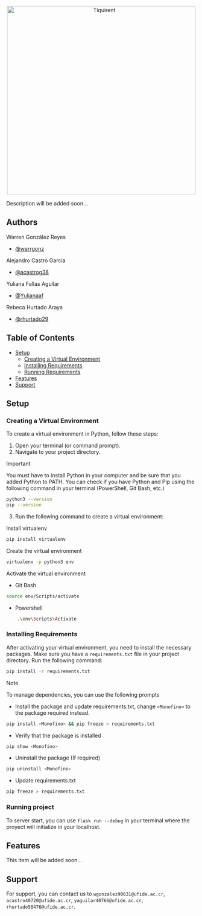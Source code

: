 <p align="center">
  <img src="https://root-projects.s3.us-east-1.amazonaws.com/Tiquirentlogo-01.png" width="500" alt="Tiquirent" />
</p>

Description will be added soon...

## Authors

Warren González Reyes
- [@warrgonz](https://github.com/Warrgonz)

Alejandro Castro García
- [@acastrog38](https://github.com/acastrog38)

Yuliana Fallas Aguilar
- [@Yulianaaf](https://github.com/acastrog38)

Rebeca Hurtado Araya
- [@rhurtado29](https://github.com/acastrog38)

## Table of Contents
- [Setup](#setup)
  - [Creating a Virtual Environment](#creating-a-virtual-environment)
  - [Installing Requirements](#installing-requirements)
  - [Running Requirements](#running-requirements)
- [Features](#features)
- [Support](#support)

## Setup

### Creating a Virtual Environment

To create a virtual environment in Python, follow these steps:

1. Open your terminal (or command prompt).
2. Navigate to your project directory.

> [!IMPORTANT]
> You must have to install Python in your computer and be sure that you added Python to PATH. You can check if you have Python and Pip using the following command in your terminal (PowerShell, Git Bash, etc.)

```sh
python3 --version
pip --version
```

3. Run the following command to create a virtual environment:

Install virtualenv

```sh
pip install virtualenv
```

Create the virtual environment

```sh
virtualenv -p python3 env
```

Activate the virtual environment

- Git Bash

```sh
source env/Scripts/activate
```

- Powershell

```sh
    .\env\Scripts\Activate
```

### Installing Requirements

After activating your virtual environment, you need to install the necessary packages. Make sure you have a `requirements.txt` file in your project directory. Run the following command:

```sh
pip install -r requirements.txt
```
> [!NOTE]
> To manage dependencies, you can use the following prompts

- Install the package and update requirements.txt, change `<Monofino>` to the package required instead.

```sh
pip install <Monofino> && pip freeze > requirements.txt
```
- Verify that the package is installed

```sh
pip show <Monofino>
```

- Uninstall the package (If required)

```sh
pip uninstall <Monofino>
```

- Update requirements.txt

```sh
pip freeze > requirements.txt
```

### Running project

To server start, you can use `flask run --debug` in your terminal where the proyect will initialize in your localhost.

## Features

This item will be added soon...

## Support

For support, you can contact us to `wgonzalez90631@ufide.ac.cr`, `acastro40720@ufide.ac.cr`, `yaguilar40766@ufide.ac.cr`, `rhurtado50476@ufide.ac.cr`.
